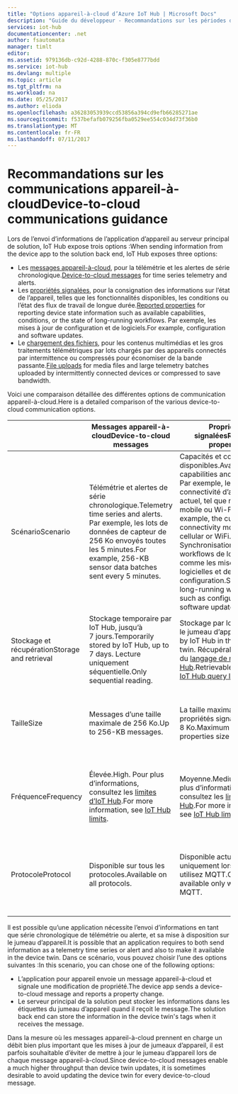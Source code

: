 ```yaml
---
title: "Options appareil-à-cloud d’Azure IoT Hub | Microsoft Docs"
description: "Guide du développeur - Recommandations sur les périodes d’utilisation des messages appareil-à-cloud, des propriétés signalées et du chargement des fichiers pour les communications cloud-à-appareil."
services: iot-hub
documentationcenter: .net
author: fsautomata
manager: timlt
editor: 
ms.assetid: 979136db-c92d-4288-870c-f305e8777bdd
ms.service: iot-hub
ms.devlang: multiple
ms.topic: article
ms.tgt_pltfrm: na
ms.workload: na
ms.date: 05/25/2017
ms.author: elioda
ms.openlocfilehash: a36283053939ccd53856a394cd9efb66285271ae
ms.sourcegitcommit: f537befafb079256fba0529ee554c034d73f36b0
ms.translationtype: MT
ms.contentlocale: fr-FR
ms.lasthandoff: 07/11/2017
---
```

# <a name="device-to-cloud-communications-guidance"></a><span data-ttu-id="ab615-103">Recommandations sur les communications appareil-à-cloud</span><span class="sxs-lookup"><span data-stu-id="ab615-103">Device-to-cloud communications guidance</span></span>
<span data-ttu-id="ab615-104">Lors de l’envoi d’informations de l’application d’appareil au serveur principal de solution, IoT Hub expose trois options :</span><span class="sxs-lookup"><span data-stu-id="ab615-104">When sending information from the device app to the solution back end, IoT Hub exposes three options:</span></span>

* <span data-ttu-id="ab615-105">Les [messages appareil-à-cloud][lnk-d2c], pour la télémétrie et les alertes de série chronologique.</span><span class="sxs-lookup"><span data-stu-id="ab615-105">[Device-to-cloud messages][lnk-d2c] for time series telemetry and alerts.</span></span>
* <span data-ttu-id="ab615-106">Les [propriétés signalées][lnk-twins], pour la consignation des informations sur l’état de l’appareil, telles que les fonctionnalités disponibles, les conditions ou l’état des flux de travail de longue durée.</span><span class="sxs-lookup"><span data-stu-id="ab615-106">[Reported properties][lnk-twins] for reporting device state information such as available capabilities, conditions, or the state of long-running workflows.</span></span> <span data-ttu-id="ab615-107">Par exemple, les mises à jour de configuration et de logiciels.</span><span class="sxs-lookup"><span data-stu-id="ab615-107">For example, configuration and software updates.</span></span>
* <span data-ttu-id="ab615-108">Le [chargement des fichiers][lnk-fileupload], pour les contenus multimédias et les gros traitements télémétriques par lots chargés par des appareils connectés par intermittence ou compressés pour économiser de la bande passante.</span><span class="sxs-lookup"><span data-stu-id="ab615-108">[File uploads][lnk-fileupload] for media files and large telemetry batches uploaded by intermittently connected devices or compressed to save bandwidth.</span></span>

<span data-ttu-id="ab615-109">Voici une comparaison détaillée des différentes options de communication appareil-à-cloud.</span><span class="sxs-lookup"><span data-stu-id="ab615-109">Here is a detailed comparison of the various device-to-cloud communication options.</span></span>

|  | <span data-ttu-id="ab615-110">Messages appareil-à-cloud</span><span class="sxs-lookup"><span data-stu-id="ab615-110">Device-to-cloud messages</span></span> | <span data-ttu-id="ab615-111">Propriétés signalées</span><span class="sxs-lookup"><span data-stu-id="ab615-111">Reported properties</span></span> | <span data-ttu-id="ab615-112">Chargements de fichiers</span><span class="sxs-lookup"><span data-stu-id="ab615-112">File uploads</span></span> |
| ---- | ------- | ---------- | ---- |
| <span data-ttu-id="ab615-113">Scénario</span><span class="sxs-lookup"><span data-stu-id="ab615-113">Scenario</span></span> | <span data-ttu-id="ab615-114">Télémétrie et alertes de série chronologique.</span><span class="sxs-lookup"><span data-stu-id="ab615-114">Telemetry time series and alerts.</span></span> <span data-ttu-id="ab615-115">Par exemple, les lots de données de capteur de 256 Ko envoyés toutes les 5 minutes.</span><span class="sxs-lookup"><span data-stu-id="ab615-115">For example, 256-KB sensor data batches sent every 5 minutes.</span></span> | <span data-ttu-id="ab615-116">Capacités et conditions disponibles.</span><span class="sxs-lookup"><span data-stu-id="ab615-116">Available capabilities and conditions.</span></span> <span data-ttu-id="ab615-117">Par exemple, le mode de connectivité d’appareil actuel, tel que réseau mobile ou Wi-Fi.</span><span class="sxs-lookup"><span data-stu-id="ab615-117">For example, the current device connectivity mode such as cellular or WiFi.</span></span> <span data-ttu-id="ab615-118">Synchronisation des workflows de longue durée, comme les mises à jour logicielles et de la configuration.</span><span class="sxs-lookup"><span data-stu-id="ab615-118">Synchronizing long-running workflows, such as configuration and software updates.</span></span> | <span data-ttu-id="ab615-119">Fichiers multimédias.</span><span class="sxs-lookup"><span data-stu-id="ab615-119">Media files.</span></span> <span data-ttu-id="ab615-120">Lots de télémétrie volumineux (généralement compressés).</span><span class="sxs-lookup"><span data-stu-id="ab615-120">Large (typically compressed) telemetry batches.</span></span> |
| <span data-ttu-id="ab615-121">Stockage et récupération</span><span class="sxs-lookup"><span data-stu-id="ab615-121">Storage and retrieval</span></span> | <span data-ttu-id="ab615-122">Stockage temporaire par IoT Hub, jusqu’à 7 jours.</span><span class="sxs-lookup"><span data-stu-id="ab615-122">Temporarily stored by IoT Hub, up to 7 days.</span></span> <span data-ttu-id="ab615-123">Lecture uniquement séquentielle.</span><span class="sxs-lookup"><span data-stu-id="ab615-123">Only sequential reading.</span></span> | <span data-ttu-id="ab615-124">Stockage par IoT Hub dans le jumeau d’appareil.</span><span class="sxs-lookup"><span data-stu-id="ab615-124">Stored by IoT Hub in the device twin.</span></span> <span data-ttu-id="ab615-125">Récupérables à l’aide du [langage de requête IoT Hub][lnk-query].</span><span class="sxs-lookup"><span data-stu-id="ab615-125">Retrievable using the [IoT Hub query language][lnk-query].</span></span> | <span data-ttu-id="ab615-126">Stockées dans le compte de stockage Azure fourni par l’utilisateur.</span><span class="sxs-lookup"><span data-stu-id="ab615-126">Stored in user-provided Azure Storage account.</span></span> |
| <span data-ttu-id="ab615-127">Taille</span><span class="sxs-lookup"><span data-stu-id="ab615-127">Size</span></span> | <span data-ttu-id="ab615-128">Messages d’une taille maximale de 256 Ko.</span><span class="sxs-lookup"><span data-stu-id="ab615-128">Up to 256-KB messages.</span></span> | <span data-ttu-id="ab615-129">La taille maximale des propriétés signalées est de 8 Ko.</span><span class="sxs-lookup"><span data-stu-id="ab615-129">Maximum reported properties size is 8 KB.</span></span> | <span data-ttu-id="ab615-130">Taille maximale de fichier prise en charge par le stockage Blob Azure.</span><span class="sxs-lookup"><span data-stu-id="ab615-130">Maximum file size supported by Azure Blob Storage.</span></span> |
| <span data-ttu-id="ab615-131">Fréquence</span><span class="sxs-lookup"><span data-stu-id="ab615-131">Frequency</span></span> | <span data-ttu-id="ab615-132">Élevée.</span><span class="sxs-lookup"><span data-stu-id="ab615-132">High.</span></span> <span data-ttu-id="ab615-133">Pour plus d’informations, consultez les [limites d’IoT Hub][lnk-quotas].</span><span class="sxs-lookup"><span data-stu-id="ab615-133">For more information, see [IoT Hub limits][lnk-quotas].</span></span> | <span data-ttu-id="ab615-134">Moyenne.</span><span class="sxs-lookup"><span data-stu-id="ab615-134">Medium.</span></span> <span data-ttu-id="ab615-135">Pour plus d’informations, consultez les [limites d’IoT Hub][lnk-quotas].</span><span class="sxs-lookup"><span data-stu-id="ab615-135">For more information, see [IoT Hub limits][lnk-quotas].</span></span> | <span data-ttu-id="ab615-136">Faible.</span><span class="sxs-lookup"><span data-stu-id="ab615-136">Low.</span></span> <span data-ttu-id="ab615-137">Pour plus d’informations, consultez les [limites d’IoT Hub][lnk-quotas].</span><span class="sxs-lookup"><span data-stu-id="ab615-137">For more information, see [IoT Hub limits][lnk-quotas].</span></span> |
| <span data-ttu-id="ab615-138">Protocole</span><span class="sxs-lookup"><span data-stu-id="ab615-138">Protocol</span></span> | <span data-ttu-id="ab615-139">Disponible sur tous les protocoles.</span><span class="sxs-lookup"><span data-stu-id="ab615-139">Available on all protocols.</span></span> | <span data-ttu-id="ab615-140">Disponible actuellement uniquement lorsque vous utilisez MQTT.</span><span class="sxs-lookup"><span data-stu-id="ab615-140">Currently available only when using MQTT.</span></span> | <span data-ttu-id="ab615-141">Disponible sur tous les protocoles, mais nécessite HTTP sur l’appareil.</span><span class="sxs-lookup"><span data-stu-id="ab615-141">Available when using any protocol, but requires HTTP on the device.</span></span> |

<span data-ttu-id="ab615-142">Il est possible qu’une application nécessite l’envoi d’informations en tant que série chronologique de télémétrie ou alerte, et sa mise à disposition sur le jumeau d’appareil.</span><span class="sxs-lookup"><span data-stu-id="ab615-142">It is possible that an application requires to both send information as a telemetry time series or alert and also to make it available in the device twin.</span></span> <span data-ttu-id="ab615-143">Dans ce scénario, vous pouvez choisir l’une des options suivantes :</span><span class="sxs-lookup"><span data-stu-id="ab615-143">In this scenario, you can chose one of the following options:</span></span>

* <span data-ttu-id="ab615-144">L’application pour appareil envoie un message appareil-à-cloud et signale une modification de propriété.</span><span class="sxs-lookup"><span data-stu-id="ab615-144">The device app sends a device-to-cloud message and reports a property change.</span></span>
* <span data-ttu-id="ab615-145">Le serveur principal de la solution peut stocker les informations dans les étiquettes du jumeau d’appareil quand il reçoit le message.</span><span class="sxs-lookup"><span data-stu-id="ab615-145">The solution back end can store the information in the device twin's tags when it receives the message.</span></span>

<span data-ttu-id="ab615-146">Dans la mesure où les messages appareil-à-cloud prennent en charge un débit bien plus important que les mises à jour de jumeaux d’appareil, il est parfois souhaitable d’éviter de mettre à jour le jumeau d’appareil lors de chaque message appareil-à-cloud.</span><span class="sxs-lookup"><span data-stu-id="ab615-146">Since device-to-cloud messages enable a much higher throughput than device twin updates, it is sometimes desirable to avoid updating the device twin for every device-to-cloud message.</span></span>


[lnk-twins]: iot-hub-devguide-device-twins.md
[lnk-fileupload]: iot-hub-devguide-file-upload.md
[lnk-quotas]: iot-hub-devguide-quotas-throttling.md
[lnk-query]: iot-hub-devguide-query-language.md
[lnk-d2c]: iot-hub-devguide-messages-d2c.md
